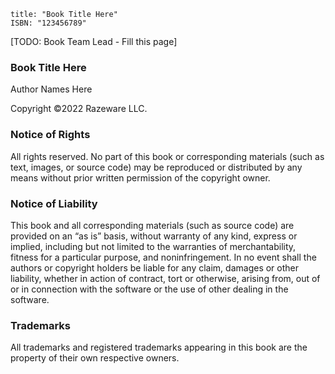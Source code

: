 ```metadata
title: "Book Title Here"
ISBN: "123456789"
```

[TODO: Book Team Lead - Fill this page]

### Book Title Here

Author Names Here

Copyright ©2022 Razeware LLC.

### Notice of Rights

All rights reserved. No part of this book or corresponding materials (such as text, images, or source code) may be reproduced or distributed by any means without prior written permission of the copyright owner.

### Notice of Liability

This book and all corresponding materials (such as source code) are provided on an “as is” basis, without warranty of any kind, express or implied, including but not limited to the warranties of merchantability, fitness for a particular purpose, and noninfringement. In no event shall the authors or copyright holders be liable for any claim, damages or other liability, whether in action of contract, tort or otherwise, arising from, out of or in connection with the software or the use of other dealing in the software.

### Trademarks

All trademarks and registered trademarks appearing in this book are the property of their own respective owners.

